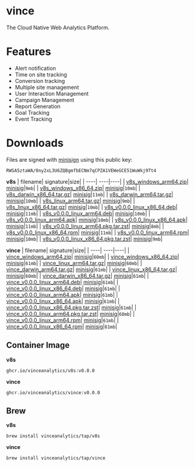 # vince

The Cloud Native Web Analytics Platform.


# Features

- Alert notification
- Time on site tracking
- Conversion tracking 
- Multiple site management
- User Interaction Management 
- Campaign Management 
- Report Generation
- Goal Tracking 
- Event Tracking 

# Downloads

Files are signed with [minisign](https://jedisct1.github.io/minisign/) using this public key:
```
RWSA5ztaWA/0ny2xL3U6ZQBgmfbECNm7qCPZA1VEWeGCE51WuWkj9Tt4
```


**v8s**
|                                                                                                                                    filename|                                                                                                               signature|size|
|                                                                                                                                        ----|                                                                                                                    ----|----|
|                             [v8s_windows_arm64.zip](https://github.com/vinceanalytics/vince/releases/download/v0.0.0/v8s_windows_arm64.zip)|               [minisig](https://github.com/vinceanalytics/vince/releases/download/v0.0.0/v8s_windows_arm64.zip.minisig)|`9mb`|
|                           [v8s_windows_x86_64.zip](https://github.com/vinceanalytics/vince/releases/download/v0.0.0/v8s_windows_x86_64.zip)|              [minisig](https://github.com/vinceanalytics/vince/releases/download/v0.0.0/v8s_windows_x86_64.zip.minisig)|`10mb`|
|                       [v8s_darwin_x86_64.tar.gz](https://github.com/vinceanalytics/vince/releases/download/v0.0.0/v8s_darwin_x86_64.tar.gz)|            [minisig](https://github.com/vinceanalytics/vince/releases/download/v0.0.0/v8s_darwin_x86_64.tar.gz.minisig)|`11mb`|
|                         [v8s_darwin_arm64.tar.gz](https://github.com/vinceanalytics/vince/releases/download/v0.0.0/v8s_darwin_arm64.tar.gz)|             [minisig](https://github.com/vinceanalytics/vince/releases/download/v0.0.0/v8s_darwin_arm64.tar.gz.minisig)|`10mb`|
|                           [v8s_linux_arm64.tar.gz](https://github.com/vinceanalytics/vince/releases/download/v0.0.0/v8s_linux_arm64.tar.gz)|              [minisig](https://github.com/vinceanalytics/vince/releases/download/v0.0.0/v8s_linux_arm64.tar.gz.minisig)|`9mb`|
|                         [v8s_linux_x86_64.tar.gz](https://github.com/vinceanalytics/vince/releases/download/v0.0.0/v8s_linux_x86_64.tar.gz)|             [minisig](https://github.com/vinceanalytics/vince/releases/download/v0.0.0/v8s_linux_x86_64.tar.gz.minisig)|`10mb`|
|                 [v8s_v0.0.0_linux_x86_64.deb](https://github.com/vinceanalytics/vince/releases/download/v0.0.0/v8s_v0.0.0_linux_x86_64.deb)|         [minisig](https://github.com/vinceanalytics/vince/releases/download/v0.0.0/v8s_v0.0.0_linux_x86_64.deb.minisig)|`11mb`|
|                   [v8s_v0.0.0_linux_arm64.deb](https://github.com/vinceanalytics/vince/releases/download/v0.0.0/v8s_v0.0.0_linux_arm64.deb)|          [minisig](https://github.com/vinceanalytics/vince/releases/download/v0.0.0/v8s_v0.0.0_linux_arm64.deb.minisig)|`10mb`|
|                   [v8s_v0.0.0_linux_arm64.apk](https://github.com/vinceanalytics/vince/releases/download/v0.0.0/v8s_v0.0.0_linux_arm64.apk)|          [minisig](https://github.com/vinceanalytics/vince/releases/download/v0.0.0/v8s_v0.0.0_linux_arm64.apk.minisig)|`10mb`|
|                 [v8s_v0.0.0_linux_x86_64.apk](https://github.com/vinceanalytics/vince/releases/download/v0.0.0/v8s_v0.0.0_linux_x86_64.apk)|         [minisig](https://github.com/vinceanalytics/vince/releases/download/v0.0.0/v8s_v0.0.0_linux_x86_64.apk.minisig)|`11mb`|
|   [v8s_v0.0.0_linux_arm64.pkg.tar.zst](https://github.com/vinceanalytics/vince/releases/download/v0.0.0/v8s_v0.0.0_linux_arm64.pkg.tar.zst)|  [minisig](https://github.com/vinceanalytics/vince/releases/download/v0.0.0/v8s_v0.0.0_linux_arm64.pkg.tar.zst.minisig)|`8mb`|
|                 [v8s_v0.0.0_linux_x86_64.rpm](https://github.com/vinceanalytics/vince/releases/download/v0.0.0/v8s_v0.0.0_linux_x86_64.rpm)|         [minisig](https://github.com/vinceanalytics/vince/releases/download/v0.0.0/v8s_v0.0.0_linux_x86_64.rpm.minisig)|`11mb`|
|                   [v8s_v0.0.0_linux_arm64.rpm](https://github.com/vinceanalytics/vince/releases/download/v0.0.0/v8s_v0.0.0_linux_arm64.rpm)|          [minisig](https://github.com/vinceanalytics/vince/releases/download/v0.0.0/v8s_v0.0.0_linux_arm64.rpm.minisig)|`10mb`|
| [v8s_v0.0.0_linux_x86_64.pkg.tar.zst](https://github.com/vinceanalytics/vince/releases/download/v0.0.0/v8s_v0.0.0_linux_x86_64.pkg.tar.zst)| [minisig](https://github.com/vinceanalytics/vince/releases/download/v0.0.0/v8s_v0.0.0_linux_x86_64.pkg.tar.zst.minisig)|`9mb`|


**vince**
|                                                                                                                                        filename|                                                                                                                 signature|size|
|                                                                                                                                            ----|                                                                                                                      ----|----|
|                             [vince_windows_arm64.zip](https://github.com/vinceanalytics/vince/releases/download/v0.0.0/vince_windows_arm64.zip)|               [minisig](https://github.com/vinceanalytics/vince/releases/download/v0.0.0/vince_windows_arm64.zip.minisig)|`60mb`|
|                           [vince_windows_x86_64.zip](https://github.com/vinceanalytics/vince/releases/download/v0.0.0/vince_windows_x86_64.zip)|              [minisig](https://github.com/vinceanalytics/vince/releases/download/v0.0.0/vince_windows_x86_64.zip.minisig)|`61mb`|
|                           [vince_linux_arm64.tar.gz](https://github.com/vinceanalytics/vince/releases/download/v0.0.0/vince_linux_arm64.tar.gz)|              [minisig](https://github.com/vinceanalytics/vince/releases/download/v0.0.0/vince_linux_arm64.tar.gz.minisig)|`60mb`|
|                         [vince_darwin_arm64.tar.gz](https://github.com/vinceanalytics/vince/releases/download/v0.0.0/vince_darwin_arm64.tar.gz)|             [minisig](https://github.com/vinceanalytics/vince/releases/download/v0.0.0/vince_darwin_arm64.tar.gz.minisig)|`61mb`|
|                         [vince_linux_x86_64.tar.gz](https://github.com/vinceanalytics/vince/releases/download/v0.0.0/vince_linux_x86_64.tar.gz)|             [minisig](https://github.com/vinceanalytics/vince/releases/download/v0.0.0/vince_linux_x86_64.tar.gz.minisig)|`60mb`|
|                       [vince_darwin_x86_64.tar.gz](https://github.com/vinceanalytics/vince/releases/download/v0.0.0/vince_darwin_x86_64.tar.gz)|            [minisig](https://github.com/vinceanalytics/vince/releases/download/v0.0.0/vince_darwin_x86_64.tar.gz.minisig)|`61mb`|
|                   [vince_v0.0.0_linux_arm64.deb](https://github.com/vinceanalytics/vince/releases/download/v0.0.0/vince_v0.0.0_linux_arm64.deb)|          [minisig](https://github.com/vinceanalytics/vince/releases/download/v0.0.0/vince_v0.0.0_linux_arm64.deb.minisig)|`61mb`|
|                 [vince_v0.0.0_linux_x86_64.deb](https://github.com/vinceanalytics/vince/releases/download/v0.0.0/vince_v0.0.0_linux_x86_64.deb)|         [minisig](https://github.com/vinceanalytics/vince/releases/download/v0.0.0/vince_v0.0.0_linux_x86_64.deb.minisig)|`61mb`|
|                   [vince_v0.0.0_linux_arm64.apk](https://github.com/vinceanalytics/vince/releases/download/v0.0.0/vince_v0.0.0_linux_arm64.apk)|          [minisig](https://github.com/vinceanalytics/vince/releases/download/v0.0.0/vince_v0.0.0_linux_arm64.apk.minisig)|`61mb`|
|                 [vince_v0.0.0_linux_x86_64.apk](https://github.com/vinceanalytics/vince/releases/download/v0.0.0/vince_v0.0.0_linux_x86_64.apk)|         [minisig](https://github.com/vinceanalytics/vince/releases/download/v0.0.0/vince_v0.0.0_linux_x86_64.apk.minisig)|`61mb`|
| [vince_v0.0.0_linux_x86_64.pkg.tar.zst](https://github.com/vinceanalytics/vince/releases/download/v0.0.0/vince_v0.0.0_linux_x86_64.pkg.tar.zst)| [minisig](https://github.com/vinceanalytics/vince/releases/download/v0.0.0/vince_v0.0.0_linux_x86_64.pkg.tar.zst.minisig)|`61mb`|
|   [vince_v0.0.0_linux_arm64.pkg.tar.zst](https://github.com/vinceanalytics/vince/releases/download/v0.0.0/vince_v0.0.0_linux_arm64.pkg.tar.zst)|  [minisig](https://github.com/vinceanalytics/vince/releases/download/v0.0.0/vince_v0.0.0_linux_arm64.pkg.tar.zst.minisig)|`60mb`|
|                   [vince_v0.0.0_linux_arm64.rpm](https://github.com/vinceanalytics/vince/releases/download/v0.0.0/vince_v0.0.0_linux_arm64.rpm)|          [minisig](https://github.com/vinceanalytics/vince/releases/download/v0.0.0/vince_v0.0.0_linux_arm64.rpm.minisig)|`61mb`|
|                 [vince_v0.0.0_linux_x86_64.rpm](https://github.com/vinceanalytics/vince/releases/download/v0.0.0/vince_v0.0.0_linux_x86_64.rpm)|         [minisig](https://github.com/vinceanalytics/vince/releases/download/v0.0.0/vince_v0.0.0_linux_x86_64.rpm.minisig)|`61mb`|



## Container Image
**v8s**
```
ghcr.io/vinceanalytics/v8s:v0.0.0
```

**vince**
```
ghcr.io/vinceanalytics/vince:v0.0.0
```


## Brew


**v8s**
```
brew install vinceanalytics/tap/v8s
```

**vince**
```
brew install vinceanalytics/tap/vince
```


